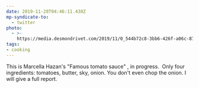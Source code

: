```yaml
---
date: 2019-11-28T04:46:11.430Z
mp-syndicate-to:
  - twitter
photo:
  - >-
    https://media.desmondrivet.com/2019/11/0_544b72c8-3bb6-426f-a06c-87864fd24295.jpg
tags:
- cooking
---
```


This is Marcella Hazan's "Famous tomato sauce" , in progress. &nbsp;Only four ingredients: tomatoes, butter, sky, onion. You don't even chop the onion. I will give a full report.
